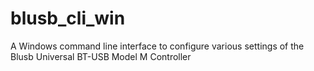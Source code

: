 # blusb_cli_win
A Windows command line interface to configure various settings of the Blusb Universal BT-USB Model M Controller

